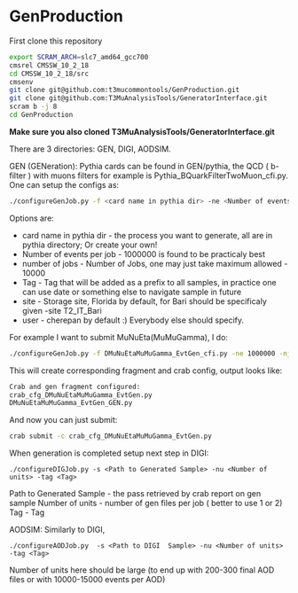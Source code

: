 # GenProduction


First clone this repository
```sh
export SCRAM_ARCH=slc7_amd64_gcc700
cmsrel CMSSW_10_2_18
cd CMSSW_10_2_18/src
cmsenv
git clone git@github.com:t3mucommontools/GenProduction.git
git clone git@github.com:T3MuAnalysisTools/GeneratorInterface.git
scram b -j 8
cd GenProduction
```

**Make sure you also cloned T3MuAnalysisTools/GeneratorInterface.git**


There are 3 directories: GEN, DIGI, AODSIM. 

GEN (GENeration):
Pythia cards can be found in GEN/pythia, the QCD ( b-filter ) with muons filters for example is Pythia_BQuarkFilterTwoMuon_cfi.py.
One can setup the configs as:

```sh
./configureGenJob.py -f <card name in pythia dir> -ne <Number of events per job> -nj <Number of jobs> -tag <Tag> -site T2_US_Florida -user cherepan
```

Options are:

* card name in pythia dir  - the process you want to generate, all are in pythia directory; Or create your own!
* Number of events per job - 1000000 is found to be practicaly best
* number of jobs           - Number of Jobs, one may just take maximum allowed - 10000
* Tag                      - Tag that will be added as a prefix to all samples, in practice one can use date or something else to navigate sample in future
* site                     - Storage site, Florida by default, for Bari should be specificaly given -site T2_IT_Bari
* user                     - cherepan by default :) Everybody else should specify.



For example I want to submit MuNuEta(MuMuGamma), I do:
```sh
./configureGenJob.py -f DMuNuEtaMuMuGamma_EvtGen_cfi.py -ne 1000000 -nj 10000 -tag Round01_10_2020 -site T2_US_Florida -user cherepan
```

This will create corresponding fragment and crab config, output looks like:
```sh
Crab and gen fragment configured:
crab_cfg_DMuNuEtaMuMuGamma_EvtGen.py
DMuNuEtaMuMuGamma_EvtGen_GEN.py
```
And now you can just submit:

```sh
crab submit -c crab_cfg_DMuNuEtaMuMuGamma_EvtGen.py
```






When generation is completed setup next step in DIGI:

```
./configureDIGJob.py -s <Path to Generated Sample> -nu <Number of units> -tag <Tag>
```

Path to Generated Sample  - the pass retrieved by crab report on gen sample
Number of units  - number of gen files per job ( better to use 1 or 2)
Tag - Tag



AODSIM:
Similarly to DIGI,

```
./configureAODJob.py  -s <Path to DIGI  Sample> -nu <Number of units> -tag <Tag>
```

Number of units here should be large (to end up with 200-300 final AOD files or with 10000-15000 events per AOD)


